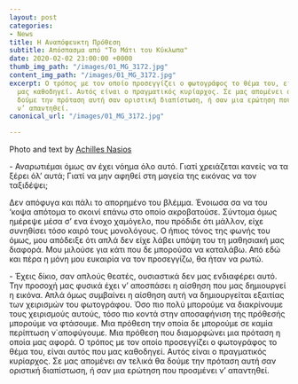 ```yaml
---
layout: post
categories:
- News
title: Η Αναπόφευκτη Πρόθεση
subtitle: Απόσπασμα από "Το Μάτι του Κύκλωπα"
date: 2020-02-02 23:00:00 +0000
thumb_img_path: "/images/01_MG_3172.jpg"
content_img_path: "/images/01_MG_3172.jpg"
excerpt: Ο τρόπος με τον οποίο προσεγγίζει ο φωτογράφος το θέμα του, είναι αυτός που
  μας καθοδηγεί. Αυτός είναι ο πραγματικός κυρίαρχος. Σε μας απομένει αν τελικά θα
  δούμε την πρόταση αυτή σαν οριστική διαπίστωση, ή σαν μια ερώτηση που προσμένει
  ν’ απαντηθεί.
canonical_url: "/images/01_MG_3172.jpg"

---
```

Photo and text by <a href="https://anikon.org/" target="blank">Achilles Nasios</a>

\- Αναρωτιέμαι όμως αν έχει νόημα όλο αυτό. Γιατί χρειάζεται κανείς να τα ξέρει όλ’ αυτά; Γιατί να μην αφηθεί στη μαγεία της εικόνας να τον ταξιδέψει;

Δεν απόφυγα και πάλι το απορημένο του βλέμμα. Ένοιωσα σα να του ‘κοψα απότομα το σκοινί επάνω στο οποίο ακροβατούσε. Σύντομα όμως ημέρεψε μέσα σ’ ενα ένοχο χαμόγελο, που πρόδιδε ότι μάλλον, είχε συνηθίσει τόσο καιρό τους μονολόγους. Ο ήπιος τόνος της φωνής του όμως, μου απόδειξε ότι απλά δεν είχε λάβει υπόψη του τη μαθησιακή μας διαφορά. Μου μιλούσε για κάτι που δε μπορούσα να καταλάβω. Από εδώ και πέρα η μόνη μου ευκαιρία να τον προσεγγίζω, θα ήταν να ρωτώ.

\- Έχεις δίκιο, σαν απλούς θεατές, ουσιαστικά δεν μας ενδιαφέρει αυτό. Την προσοχή μας φυσικά έχει ν’ αποσπάσει η αίσθηση που μας δημιουργεί η εικόνα. Απλά όμως συμβαίνει η αίσθηση αυτή να δημιουργείται εξαιτίας των χειρισμών του φωτογράφου. Όσο πιο πολύ μπορούμε να διακρίνουμε τους χειρισμούς αυτούς, τόσο πιο κοντά στην αποσαφήνιση της πρόθεσής μπορούμε να φτάσουμε. Μια πρόθεση την οποία δε μπορούμε σε καμία περίπτωση ν΄αποφύγουμε. Μια πρόθεση που διαμορφώνει μια πρόταση η οποία μας αφορά. Ο τρόπος με τον οποίο προσεγγίζει ο φωτογράφος το θέμα του, είναι αυτός που μας καθοδηγεί. Αυτός είναι ο πραγματικός κυρίαρχος. Σε μας απομένει αν τελικά θα δούμε την πρόταση αυτή σαν οριστική διαπίστωση, ή σαν μια ερώτηση που προσμένει ν’ απαντηθεί.